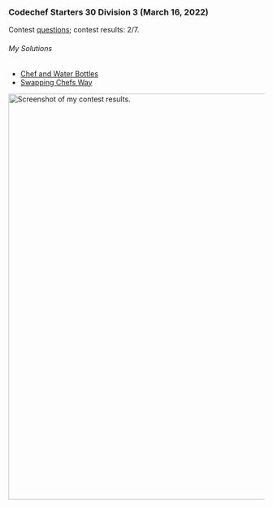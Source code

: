 ### Codechef Starters 30 Division 3 (March 16, 2022)
Contest [questions](https://www.codechef.com/START30C?order=desc&sortBy=successful_submissions 'Link to Contest Questions'); 
contest results: 2/7.

###### My Solutions
* [Chef and Water Bottles](https://github.com/ez2rok/coding-contests/blob/main/spring_break/codechef_starters_30_division_3/chef_and_water_bottles.py)
* [Swapping Chefs Way](https://github.com/ez2rok/coding-contests/blob/main/spring_break/codechef_starters_30_division_3/swapping_chefs_way.py)

<img src="codechef_starters_30_division_3.png.png" alt="Screenshot of my contest results." width="800"/>
